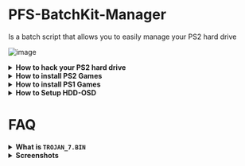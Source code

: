 # PFS-BatchKit-Manager
Is a batch script that allows you to easily manage your PS2 hard drive

![image](https://user-images.githubusercontent.com/22562949/152685749-f7a8b268-68da-4bb0-a6c6-d9bca5c14dde.png)

<details>
  <summary> <h7> <b> How to hack your PS2 hard drive </b> </h7> </summary>
   <p>
     
IMPORTANT! If you have already Formatted and installed FreeHDBoot (From HDD), you don't need to do this
     
1) In PFS BatchKit Manager Go to `Advanced menu` > `HDD Management`
     
2) Choose option 8 `Hack your HDD To PS2 Format`
     
3) After the hacking put your HDD in your PS2 and format your hard drive with wLaunchELF
In wLaunchELF `FileBrowser` > `MISC` > `HDDManager` > `Press R1` > `Format and confirm.`
     
4) Copy the contents of the COPY_TO_USB_ROOT folder to the root of your USB drive

5) Install FreeHDBoot (From HDD).
In wLaunchELF `FileBrowser` > `Mass` > `APPS` > `FreeMcBoot` > `FMCBInstaller.elf` Press Circle for Launch > `Press R1` > `Install FHDB` (From HDD)

6) Your hard drive will be properly formatted and hacked after that
  ------
     
   </p>
</details>


<details>
  <summary> <h7> <b> How to install PS2 Games </b> </h7> </summary>
   <p>
     
Copy your .BIN/CUE in CD Folder

Copy your .ISO in DVD Folder
     
  ------
   </p>
</details>


<details>
  <summary> <h7> <b> How to install PS1 Games </b> </h7> </summary>
   <p>
     
Copy your .BIN/CUE in POPS Folder

1) Transfer POPS-Binaries
2) Go to the Conversion menu
3) Choose Convert .BIN/CUE To .VCD
4) Create `__.POPS` Partition
5) Transfer your .VCD
     
  ------
   </p>
</details>


<details>
  <summary> <h7> <b> How to Setup HDD-OSD </b> </h7> </summary>
   <p>
     
1) Install FreeHDBoot (From HDD)
2) Create `+OPL` Partition
3) Install HDD-OSD
4) Install your game
5) Inject the `MiniOPL` (For games you want to run from HDD-OSD)

  ------
   </p>
</details>

# FAQ


<details>
  <summary> <h7> <b> What is <code>TROJAN_7.BIN</code>  </b> </h7> </summary>
   <p>
     
It's a patch for PS1 games that fixes some bugs.
     
you can find it [__here__](https://www.psx-place.com/threads/popstarter.19139/page-8#post-298564)
     
  ------
     
   </p>
</details>


<details>
  <summary> <h7> <b> Screenshots </b> </h7> </summary>
   <p>
     
![image](https://user-images.githubusercontent.com/22562949/152685686-1a12ed0d-93fc-4eeb-8971-28fb0db95152.png)

  ------
   </p>
</details>

